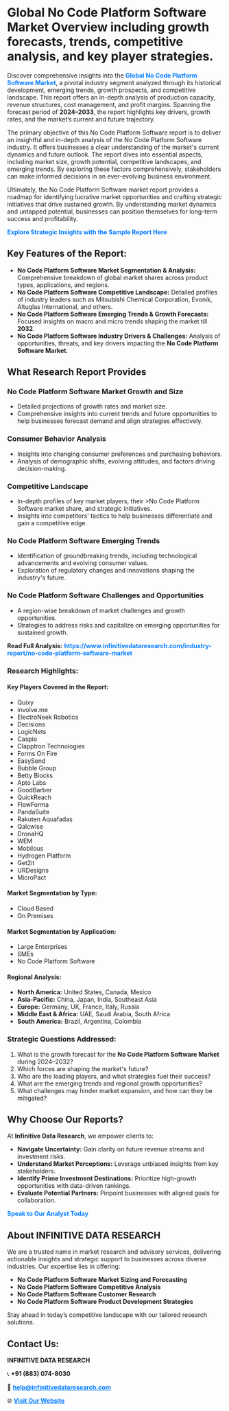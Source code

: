 <h1>Global No Code Platform Software Market Overview including growth forecasts, trends, competitive analysis, and key player strategies.</h1>
<p>
Discover comprehensive insights into the 
<a href="https://www.infinitivedataresearch.com/industry-report/no-code-platform-software-market" rel="dofollow" style="color: #007BFF; text-decoration: none;"><strong>Global No Code Platform Software Market</strong></a>, a pivotal industry segment analyzed through its historical development, emerging trends, growth prospects, and competitive landscape. This report offers an in-depth analysis of production capacity, revenue structures, cost management, and profit margins. Spanning the forecast period of <strong>2024–2033</strong>, the report highlights key drivers, growth rates, and the market’s current and future trajectory.
</p>
<p>
The primary objective of this No Code Platform Software report is to deliver an insightful and in-depth analysis of the No Code Platform Software industry. It offers businesses a clear understanding of the market's current dynamics and future outlook. The report dives into essential aspects, including market size, growth potential, competitive landscapes, and emerging trends. By exploring these factors comprehensively, stakeholders can make informed decisions in an ever-evolving business environment.
</p>
<p>
Ultimately, the No Code Platform Software market report provides a roadmap for identifying lucrative market opportunities and crafting strategic initiatives that drive sustained growth. By understanding market dynamics and untapped potential, businesses can position themselves for long-term success and profitability.
</p>
<p>
<a href="https://www.infinitivedataresearch.com/request-sample/reportId=101827" style="color: #007BFF; text-decoration: none;"><strong>Explore Strategic Insights with the Sample Report Here</strong></a>
</p>

<h2>Key Features of the Report:</h2>
<ul>
<li><strong>No Code Platform Software Market Segmentation & Analysis:</strong> Comprehensive breakdown of global market shares across product types, applications, and regions.</li>
<li><strong>No Code Platform Software Competitive Landscape:</strong> Detailed profiles of industry leaders such as Mitsubishi Chemical Corporation, Evonik, Altuglas International, and others.</li>
<li><strong>No Code Platform Software Emerging Trends & Growth Forecasts:</strong> Focused insights on macro and micro trends shaping the market till <strong>2032</strong>.</li>
<li><strong>No Code Platform Software Industry Drivers & Challenges:</strong> Analysis of opportunities, threats, and key drivers impacting the <strong>No Code Platform Software Market</strong>.</li>
</ul>

<h2>What Research Report Provides</h2>
<h3>No Code Platform Software Market Growth and Size</h3>
<ul>
<li>Detailed projections of growth rates and market size.</li>
<li>Comprehensive insights into current trends and future opportunities to help businesses forecast demand and align strategies effectively.</li>
</ul>

<h3>Consumer Behavior Analysis</h3>
<ul>
<li>Insights into changing consumer preferences and purchasing behaviors.</li>
<li>Analysis of demographic shifts, evolving attitudes, and factors driving decision-making.</li>
</ul>

<h3>Competitive Landscape</h3>
<ul>
<li>In-depth profiles of key market players, their >No Code Platform Software market share, and strategic initiatives.</li>
<li>Insights into competitors' tactics to help businesses differentiate and gain a competitive edge.</li>
</ul>

<h3>No Code Platform Software Emerging Trends</h3>
<ul>
<li>Identification of groundbreaking trends, including technological advancements and evolving consumer values.</li>
<li>Exploration of regulatory changes and innovations shaping the industry's future.</li>
</ul>

<h3>No Code Platform Software Challenges and Opportunities</h3>
<ul>
<li>A region-wise breakdown of market challenges and growth opportunities.</li>
<li>Strategies to address risks and capitalize on emerging opportunities for sustained growth.</li>
</ul>
<p><strong>Read Full Analysis:</strong> <a href="https://www.infinitivedataresearch.com/industry-report/no-code-platform-software-market" rel="dofollow" style="color: #007BFF; text-decoration: none;"><strong>https://www.infinitivedataresearch.com/industry-report/no-code-platform-software-market</strong></a></p>
<h3>Research Highlights:</h3>
<h4>Key Players Covered in the Report:</h4>
<ul><li>Quixy</li><li>involve.me</li><li>ElectroNeek Robotics</li><li>Decisions</li><li>LogicNets</li><li>Caspio</li><li>Clapptron Technologies</li><li>Forms On Fire</li><li>EasySend</li><li>Bubble Group</li><li>Betty Blocks</li><li>Apto Labs</li><li>GoodBarber</li><li>QuickReach</li><li>FlowForma</li><li>PandaSuite</li><li>Rakuten Aquafadas</li><li>Qalcwise</li><li>DronaHQ</li><li>WEM</li><li>Mobilous</li><li>Hydrogen Platform</li><li>Get2it</li><li>URDesigns</li><li>MicroPact</li></ul>
<h4>Market Segmentation by Type:</h4>
<ul><li>Cloud Based</li><li>On Premises</li></ul>
<h4>Market Segmentation by Application:</h4>
<ul><li>Large Enterprises</li><li>SMEs</li><li>No Code Platform Software</li></ul>

<h4>Regional Analysis:</h4>
<ul>
<li><strong>North America:</strong> United States, Canada, Mexico</li>
<li><strong>Asia-Pacific:</strong> China, Japan, India, Southeast Asia</li>
<li><strong>Europe:</strong> Germany, UK, France, Italy, Russia</li>
<li><strong>Middle East & Africa:</strong> UAE, Saudi Arabia, South Africa</li>
<li><strong>South America:</strong> Brazil, Argentina, Colombia</li>
</ul>

<h3>Strategic Questions Addressed:</h3>
<ol>
<li>What is the growth forecast for the <strong>No Code Platform Software Market</strong> during 2024–2032?</li>
<li>Which forces are shaping the market's future?</li>
<li>Who are the leading players, and what strategies fuel their success?</li>
<li>What are the emerging trends and regional growth opportunities?</li>
<li>What challenges may hinder market expansion, and how can they be mitigated?</li>
</ol>

<h2>Why Choose Our Reports?</h2>
<p>At <strong>Infinitive Data Research</strong>, we empower clients to:</p>
<ul>
<li><strong>Navigate Uncertainty:</strong> Gain clarity on future revenue streams and investment risks.</li>
<li><strong>Understand Market Perceptions:</strong> Leverage unbiased insights from key stakeholders.</li>
<li><strong>Identify Prime Investment Destinations:</strong> Prioritize high-growth opportunities with data-driven rankings.</li>
<li><strong>Evaluate Potential Partners:</strong> Pinpoint businesses with aligned goals for collaboration.</li>
</ul>
<p><a href="https://www.infinitivedataresearch.com/industry-report/no-code-platform-software-market" rel="dofollow" style="color: #007BFF; text-decoration: none;"><strong>Speak to Our Analyst Today</strong></a></p>

<h2>About INFINITIVE DATA RESEARCH</h2>
<p>We are a trusted name in market research and advisory services, delivering actionable insights and strategic support to businesses across diverse industries. Our expertise lies in offering:</p>
<ul>
<li><strong>No Code Platform Software Market Sizing and Forecasting</strong></li>
<li><strong>No Code Platform Software Competitive Analysis</strong></li>
<li><strong>No Code Platform Software Customer Research</strong></li>
<li><strong>No Code Platform Software Product Development Strategies</strong></li>
</ul>
<p>Stay ahead in today’s competitive landscape with our tailored research solutions.</p>

<h2>Contact Us:</h2>
<p><strong>INFINITIVE DATA RESEARCH</strong></p>
<p>📞 <strong>+91 (883) 074-8030</strong></p>
<p>📧 <strong><a href="mailto:help@infinitivedataresearch.com" style="color: #007BFF;">help@infinitivedataresearch.com</a></strong></p>
<p>🌐 <strong><a href="https://www.infinitivedataresearch.com" rel="dofollow" style="color: #007BFF;">Visit Our Website</a></strong></p>